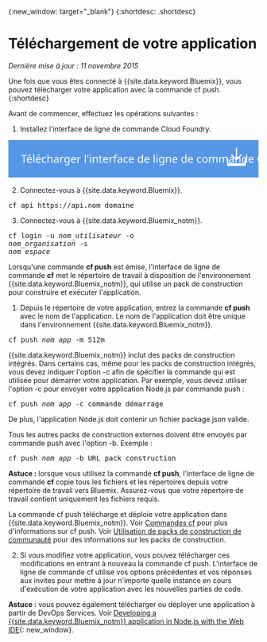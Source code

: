{:new_window: target="_blank"}
{:shortdesc: .shortdesc}

# Téléchargement de votre application
*Dernière mise à jour : 11 novembre 2015*

Une fois que vous êtes connecté à {{site.data.keyword.Bluemix}}, vous pouvez télécharger votre application avec la commande cf push. {:shortdesc}

Avant de commencer, effectuez les opérations suivantes :
  1. Installez l'interface de ligne de commande Cloud Foundry.

  <p>
  <a class="xref" href="https://github.com/cloudfoundry/cli/releases" target="_blank" title="(Ouverture dans un nouvel onglet ou une nouvelle fenêtre)"><img class="image" src="images/btn_cf_commandline.svg" alt="Télécharger l'interface de ligne de commande Cloud Foundry" /></a> </p>


  2. Connectez-vous à {{site.data.keyword.Bluemix}}.

  <pre class="pre">cf api https://api.<span class="keyword" data-hd-keyref="DomainName">nom_domaine</span></pre>
  
  3. Connectez-vous à {{site.data.keyword.Bluemix_notm}}.

  <pre class="pre">cf login -u <var class="keyword varname" data-hd-keyref="user_ID">nom_utilisateur</var> -o
<var class="keyword varname" data-hd-keyref="org_name">nom_organisation</var> -s
<var class="keyword varname" data-hd-keyref="space_name">nom_espace</var></pre>

Lorsqu'une commande **cf push** est émise, l'interface de ligne de commande **cf** met le répertoire de travail à disposition de l'environnement {{site.data.keyword.Bluemix_notm}}, qui utilise un pack de construction pour construire et exécuter l'application.

  1. Depuis le répertoire de votre application, entrez la commande **cf push** avec le nom de l'application. Le nom de l'application doit
être unique dans l'environnement {{site.data.keyword.Bluemix_notm}}.
  
  <pre class="pre">cf push <var class="keyword varname" data-hd-keyref="app_name">nom_app</var> -m 512m</pre>
  
  {{site.data.keyword.Bluemix_notm}} inclut des packs de construction intégrés. Dans certains cas, même pour les packs de construction
intégrés, vous devez indiquer l'option -c afin de spécifier la commande qui est utilisée pour démarrer votre application.
Par exemple, vous devez utiliser l'option -c pour envoyer votre application Node.js par commande push : 
  
  <pre class="pre">cf push <var class="keyword varname" data-hd-keyref="app_name">nom_app</var> -c commande_démarrage </pre>
  
  De plus, l'application Node.js doit contenir un fichier package.json valide.

  Tous les autres packs de construction externes doivent être envoyés par commande push avec l'option -b.
Exemple :

  <pre class="pre">cf push <var class="keyword varname" data-hd-keyref="app_name">nom_app</var> -b URL_pack_construction </pre>
  
  **Astuce :** lorsque vous utilisez la commande **cf push**, l'interface de ligne de commande
**cf** copie tous les fichiers et les répertoires depuis votre répertoire de travail vers Bluemix. Assurez-vous que votre répertoire de travail contient uniquement les fichiers requis.

  La commande cf push télécharge et déploie votre application dans {{site.data.keyword.Bluemix_notm}}. Voir
[Commandes cf](../cli/reference/cfcommands/index.html) pour plus d'informations sur cf push. Voir
[Utilisation de packs de construction de communauté](../cfapps/byob.html) pour des informations sur les packs de construction. 

  2. Si vous modifiez votre application, vous pouvez télécharger ces modifications en entrant à nouveau la commande cf push. L'interface de ligne de
commande cf utilise vos options précédentes et vos réponses aux invites pour mettre à jour n'importe quelle instance en cours d'exécution de votre application avec
les nouvelles parties de code.

**Astuce :** vous pouvez également télécharger ou déployer une application à partir de DevOps Services. Voir [Developing a {{site.data.keyword.Bluemix_notm}} application in Node.js with the Web IDE](https://hub.jazz.net/tutorials/devopsweb/){: new_window}.

